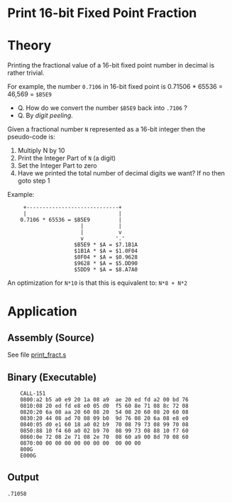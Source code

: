 # Print 16-bit Fixed Point Fraction

# Theory

Printing the fractional value of a 16-bit fixed point number in decimal is rather trivial.

For example, the number `0.7106` in 16-bit fixed point is 0.71506 * 65536 = 46,569 = `$B5E9`

* Q. How do we convert the number `$B5E9` back into `.7106` ?
* Q. By _digit peeling._

Given a fractional number `N` represented as a 16-bit integer then the pseudo-code is:

1. Multiply N by 10
2. Print the Integer Part of `N` (a digit)
3. Set the Integer Part to zero
5. Have we printed the total number of decimal digits we want? If no then goto step 1

Example:

```
     +-----------------------------+
     |                             |
    0.7106 * 65536 = $B5E9         |
                       |           |
                       |           v
                       v          '.'
                     $B5E9 * $A = $7.1B1A
                     $1B1A * $A = $1.0F04
                     $0F04 * $A = $0.9628
                     $9628 * $A = $5.DD90
                     $5DD9 * $A = $8.A7A0
```

An optimization for `N*10` is that this is equivalent to: `N*8 + N*2`


# Application

## Assembly (Source)

See file [print_fract.s](print_fract.s)

## Binary (Executable)

```
    CALL-151
    0800:a2 b5 a0 e9 20 1a 08 a9  ae 20 ed fd a2 00 bd 76
    0810:08 20 ed fd e8 e0 05 d0  f5 60 8e 71 08 8c 72 08
    0820:20 6a 08 aa 20 60 08 20  54 08 20 60 08 20 60 08
    0830:20 44 08 ad 70 08 09 b0  9d 76 08 20 6a 08 e8 e0
    0840:05 d0 e1 60 18 a0 02 b9  70 08 79 73 08 99 70 08
    0850:88 10 f4 60 a0 02 b9 70  08 99 73 08 88 10 f7 60
    0860:0e 72 08 2e 71 08 2e 70  08 60 a9 00 8d 70 08 60
    0870:00 00 00 00 00 00 00 00  00 00 00               
    800G
    E000G
```

## Output

```
.71058
```

